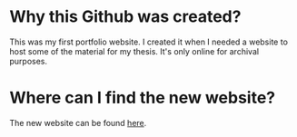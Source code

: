 # Why this Github was created?

This was my first portfolio website. I created it when I needed a website to host some of the material for my thesis. It's only online for archival purposes.

# Where can I find the new website?

The new website can be found [here](https://samuelberton.com).
